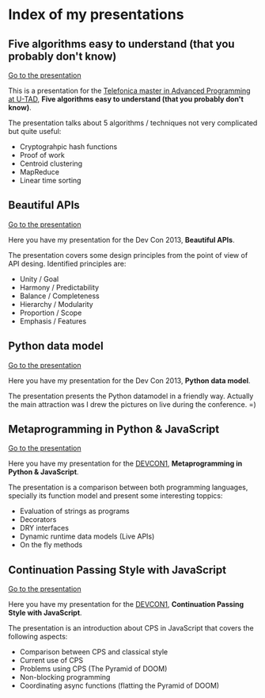# Index of my presentations

## Five algorithms easy to understand (that you probably don't know)

[Go to the presentation](http://lodr.github.io/presentations/5-algoritmos/index.html)

This is a presentation for the [Telefonica master in Advanced Programming at U-TAD](http://www.u-tad.com/estudios/master-telefonica-en-desarrollo-de-software-avanzado/), **Five algorithms easy to understand (that you probably don't know)**.

The presentation talks about 5 algorithms / techniques not very complicated but quite useful:

 * Cryptograhpic hash functions
 * Proof of work
 * Centroid clustering
 * MapReduce
 * Linear time sorting
 
## Beautiful APIs

[Go to the presentation](http://lodr.github.com/presentations/beautiful-apis/index.html)

Here you have my presentation for the Dev Con 2013, **Beautiful APIs**.

The presentation covers some design principles from the point of view of API desing. Identified principles are:

 * Unity / Goal
 * Harmony / Predictability
 * Balance / Completeness
 * Hierarchy / Modularity
 * Proportion / Scope
 * Emphasis / Features
 
## Python data model

[Go to the presentation](http://lodr.github.io/presentations/python-datamodel/index.html)

Here you have my presentation for the Dev Con 2013, **Python data model**.

The presentation presents the Python datamodel in a friendly way. Actually the main attraction was I drew the pictures on live during the conference. =)

## Metaprogramming in Python & JavaScript

[Go to the presentation](https://lodr.github.com/presentations/js-python-metaprogramming/index.html)

Here you have my presentation for the [DEVCON1](https://twitter.com/search?q=%23devcon1&src=typd), **Metaprogramming in Python & JavaScript**.

The presentation is a comparison between both programming languages, specially its function model and present some interesting toppics:

 * Evaluation of strings as programs
 * Decorators
 * DRY interfaces
 * Dynamic runtime data models (Live APIs)
 * On the fly methods

## Continuation Passing Style with JavaScript

[Go to the presentation](https://lodr.github.com/presentations/cps-javascript/index.html)

Here you have my presentation for the [DEVCON1](https://twitter.com/search?q=%23devcon1&src=typd), **Continuation Passing Style with JavaScript**.

The presentation is an introduction about CPS in JavaScript that covers the following aspects:

 * Comparison between CPS and classical style
 * Current use of CPS
 * Problems using CPS (The Pyramid of DOOM)
 * Non-blocking programming
 * Coordinating async functions (flatting the Pyramid of DOOM)
